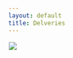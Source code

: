 ```yaml
---
layout: default
title: Delveries
---
```


<style>
    .canvas-container {
        display: flex;
        background-image: url('images/Backy_Roundy.jpg');
        background-size: repeat; /* Adjust the background size as needed */
        background-attachment: fixed;
    }

    canvas {
        margin: 0;
        border: 1px solid white;
    }
</style>

<div class="canvas-container">
    <canvas id="playerCanvas">
            <img id="box" src="{{site.baseurl}}/images/box.png">
    </canvas>
</div>

<script>
    
    window.addEventListener('load', function () {
        const canvas = document.getElementById('playerCanvas');
        const ctx = canvas.getContext('2d');
        const SPRITE_WIDTH = 71.75;
        const SPRITE_HEIGHT = 82.5;
        const SCALE_FACTOR = 2;
        const DESIRED_FRAME_RATE = 15;
        const FRAME_INTERVAL = 1000 / DESIRED_FRAME_RATE;
        canvas.width = SPRITE_WIDTH * SCALE_FACTOR*6;
        canvas.height = SPRITE_HEIGHT * SCALE_FACTOR*3;

        class Box {
            constructor() {
                this.image = document.getElementById("box");
                this.spriteWidth = SPRITE_WIDTH;
                this.spriteHeight = SPRITE_HEIGHT;
                this.width = this.spriteWidth;
                this.height = this.spriteHeight;
                this.x = 0;
                this.y = 0;
                this.scale = SCALE_FACTOR;
                this.minFrame = 0;
                this.frameY = 0;
                this.frameX = 0;
                this.maxFrame = 7;
                this.speed = 10; 
            }
            setFrameLimit(limit) {
                this.maxFrame = limit;
            }
            setPosition(x, y) {
                this.x = x;
                this.y = y;
            }
            draw(context) {
                context.drawImage(
                    this.image,
                    this.frameX * this.spriteWidth,
                    this.frameY * this.spriteHeight,
                    this.spriteWidth,
                    this.spriteHeight,
                    this.x,
                    this.y,
                    this.width * this.scale,
                    this.height * this.scale
                );
            }
            update() {
                if (this.frameX < this.maxFrame) {
                    this.frameX++;
                } else {
                    this.frameX = 0;
                }
            }
        }

        const box = new Box();

        const keyState = {
            ArrowLeft: false,
            ArrowRight: false,
            ArrowUp: false,
        };

        document.addEventListener('keydown', function (event) {
            switch (event.key) {
                case 'w':
                    keyState.ArrowUp = true;
                    break;
                case 'a':
                    keyState.ArrowLeft = true;
                    break;
                case 'd':
                    keyState.ArrowRight = true;
                    break;
            }
        });

        document.addEventListener('keyup', function (event) {
            switch (event.key) {
                case 'w':
                    keyState.ArrowUp = false;
                    break;
                case 'a':
                    keyState.ArrowLeft = false;
                    break;
                case 'd':
                    keyState.ArrowRight = false;
                    break;
            }
        });

        function updateAnimations() {
            let selectedAnimation = 'A';
            box.frameY = 0;
            if (keyState.ArrowLeft) {
                box.x -= box.speed;
            }
            if (keyState.ArrowRight) {
                box.x += box.speed;
            }
            if (keyState.ArrowUp) {
                selectedAnimation = 'B';
                box.frameY = 1;
            } 
        }

        let lastTimestamp = 0;
        function animate(timestamp) {
            const deltaTime = timestamp - lastTimestamp;
            if (deltaTime >= FRAME_INTERVAL) {
                ctx.clearRect(0, 0, canvas.width, canvas.height);
                box.draw(ctx);
                box.update();
                updateAnimations();
                lastTimestamp = timestamp;
            }
            requestAnimationFrame(animate);
        }

        animate();
    });
</script>

